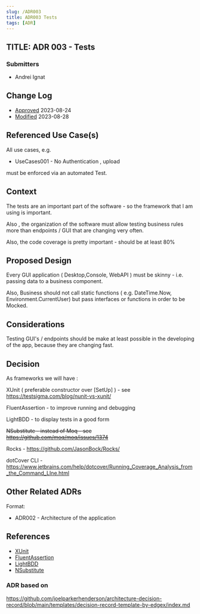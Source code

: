 ```yaml
---
slug: /ADR003
title: ADR003 Tests
tags: [ADR]
--- 
```

## TITLE: ADR 003 - Tests

### Submitters

- Andrei Ignat


## Change Log

- [Approved](https://github.com/ignatandrei/syncPowershellProfile/pull/4) 2023-08-24
- [Modified](https://github.com/ignatandrei/syncPowershellProfile/pull/6) 2023-08-28


## Referenced Use Case(s)

All use cases, e.g. 

- UseCases001 - No Authentication , upload


must be enforced via an automated  Test.

## Context

The tests are an important part of the software - so the framework that I am using is important.

Also , the organization of the software must allow testing business rules more than endpoints / GUI that are changing very often.

Also, the code coverage is pretty important - should be at least 80%

## Proposed Design

Every GUI application ( Desktop,Console, WebAPI ) must be skinny - i.e. passing data to a business component.

Also, Business should not call static functions ( e.g. DateTime.Now, Environment.CurrentUser) but pass interfaces or functions in order to be Mocked.


## Considerations

Testing GUI's / endpoints should be make at least possible in the developing of the app, because they are changing fast.


## Decision

As frameworks we will have :

XUnit ( preferable constructor over \[SetUp\] ) - see https://testsigma.com/blog/nunit-vs-xunit/

FluentAssertion - to improve running and debugging

LightBDD - to display  tests in a good form

<del>NSubstitute - instead of Moq -  see https://github.com/moq/moq/issues/1374</del>


Rocks - https://github.com/JasonBock/Rocks/

dotCover CLI - https://www.jetbrains.com/help/dotcover/Running_Coverage_Analysis_from_the_Command_LIne.html 

## Other Related ADRs


Format:

- ADR002 - Architecture of the application


## References


- [XUnit](https://xunit.net/)
- [FluentAssertion](https://fluentassertions.com/introduction)
- [LightBDD](https://github.com/LightBDD/LightBDD)
- [NSubstitute](https://nsubstitute.github.io/)

### ADR based on
https://github.com/joelparkerhenderson/architecture-decision-record/blob/main/templates/decision-record-template-by-edgex/index.md